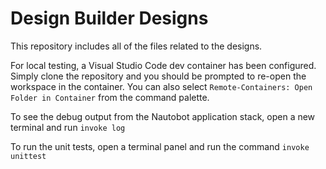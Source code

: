 # Design Builder Designs

This repository includes all of the files related to the designs.

For local testing, a Visual Studio Code dev container has been configured. Simply clone the repository and you should be prompted to re-open the workspace in the container. You can also select `Remote-Containers: Open Folder in Container` from the command palette.

To see the debug output from the Nautobot application stack, open a new terminal and run `invoke log`

To run the unit tests, open a terminal panel and run the command `invoke unittest`
